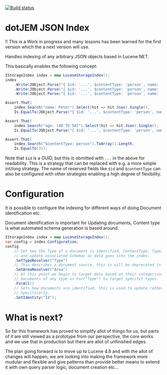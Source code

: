 [![Build status](https://ci.appveyor.com/api/projects/status/y64ia7mb9e3uxks3/branch/master?svg=true)](https://ci.appveyor.com/project/jeme/json-index/branch/master)

dotJEM JSON Index
=================

!! This is a Work in progress and many lessons has been learned for the first version which the a next version will use.

Handles indexing of any arbitrary JSON objects based in Lucene.NET.

This basically enables the following concept:

```C#
IStorageIndex index = new LuceneStorageIndex();
index
    .Write(JObject.Parse("{ $id: '...', $contentType: 'person', name: 'Peter', age: 20 }"))
    .Write(JObject.Parse("{ $id: '...', $contentType: 'person', name: 'Lars', age: 30 }"))
    .Write(JObject.Parse("{ $id: '...', $contentType: 'person', name: 'John', age: 42 }"));

Assert.That(
    index.Search("name: Peter").Select(hit => hit.Json).Single(),
    Is.EqualTo(JObject.Parse("{ $id: '...', $contentType: 'person', name: 'Peter', age: 20 }")));

Assert.That(
    index.Search("age: [40 TO 50]").Select(hit => hit.Json).Single(),
    Is.EqualTo(JObject.Parse("{ $id: '...', $contentType: 'person', name: 'John', age: 42 }")));

Assert.That(
    index.Search("$contentType: person").ToArray().Length,
    Is.EqualTo(3));
```

Note that `$id` is a GUID, but this is obmitted with `...` in the above for readability. This is a strategy that can be replaced with e.g. a more simple int/long strategy. The name of reserved fields like `$id` and `$contentType` can also be configured with other strategies enabling a high degree of flexibility.


Configuration
=============

It is possible to configure the indexing for different ways of doing Document identification etc.

Document identification is important for Updating documents, Content type is what automated schema generation is based around.

```C#
IStorageIndex index = new LuceneStorageIndex();
var config = index.Configuration;
config
    // Set how the Type of a document is identified, ContentType, Type, SchemaType or similar, this is used to categorize data
    // and update associated Schemas as data goes into the index.
    .SetTypeResolver("Type")
    // This describes a document source, this is will be deprecated in the future.
    .SetAreaResolver("Area")
    // At this point we begin to target data based on their categorization (Type), we can use "ForAll" to say that this goes for all
    // Documents of any type or For("Type") to target specifit types.
    .ForAll()
    // Sets how documents are identified, this is used to update rather than add documents when they are allready in the index.
    // Specifically.
    .SetIdentity("Id");
```

What is next?
=============

So far this framework has proved to simplify allot of things for us, but parts of it are still viewed as a prototype from our perspective, the core works and we use that in production but there are allot of unfinished edges.

The plan going forward is to move up to Lucene 4.8 and with the allot of changes will happen, we are looking into making the framework more mudular and flexible and give patterns than provide better means to extend it with own query parser logic, document creation etc...
